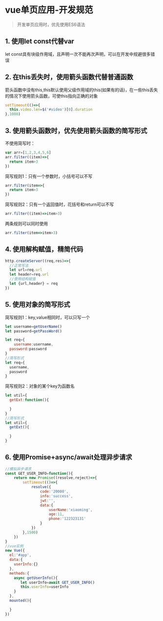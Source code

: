 # vue单页应用-开发规范

> 开发单页应用时，优先使用ES6语法

## 1. 使用let const代替var

let const具有块级作用域，且声明一次不能再次声明，可以在开发中规避很多错误

## 2. 在this丢失时，使用箭头函数代替普通函数

箭头函数中没有this,this默认使用父级作用域的this(如果有的话)，在一些this丢失的情况下使用箭头函数，可使this指向正确的对象

```js
setTimeout(()=>{
  this.video.len=$('#video')[0].duration
},1000)
```

## 3. 使用箭头函数时，优先使用箭头函数的简写形式

不使用简写时：

```js
var arr=[1,2,3,4,5,6]
arr.filter((item)=>{
  return item>3
})
```

简写规则1：只有一个参数时，小括号可以不写

```js
arr.filter(item=>{
  return item>3
})
```

简写规则2：只有一个返回值时，花括号和return可以不写

```js
arr.filter((item)=>item>3)
```

两条规则可以同时使用

```js
arr.filter(item=>item>3)
```

## 4. 使用解构赋值，精简代码

```js
http.createServer((req,res)=>{
  //正常写法
  let url=req.url
  let header=req.url
  //使用结构赋值
  let {url,header} = req
})
```

## 5. 使用对象的简写形式

简写规则1：key,value相同时，可以只写一个

```js
let username=getUserName()
let password=getPassWord()

let req={
	username:username,
  password:password
}
//简写形式
let req={
  username,
  password
}
```

简写规则2：对象的某个key为函数名

```js
let util={
  getExt:function(){
    
  }
}
//简写形式
let util={
  getExt(){
    
  }
}
```

##  6. 使用Promise+async/await处理异步请求

```js
//模拟异步请求
const GET_USER_INFO=function(){
    return new Promise((resolve,reject)=>{
        setTimeout(()=>{
            resolve({
                code:'20000',
                info:'success',
                jwt:'',
                data:{
                    userName:'xiaoming',
                    age:11,
                    phone:'122323131'
                }
            })
        },1500)
    })
}
//vue实例
new Vue({
  el:'#app',
  data:{
    userInfo:{}
  },
  methods:{
    async getUserInfo(){
       let userInfo=await GET_USER_INFO()
       this.userInfo=userInfo
    }
  },
  mounted(){
    
  }
})
```

